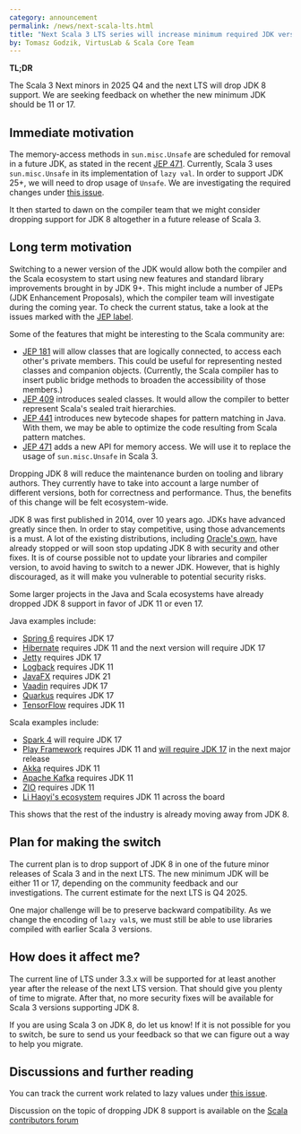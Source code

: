 ```yaml
---
category: announcement
permalink: /news/next-scala-lts.html
title: "Next Scala 3 LTS series will increase minimum required JDK version"
by: Tomasz Godzik, VirtusLab & Scala Core Team
---
```


**TL;DR**

The Scala 3 Next minors in 2025 Q4 and the next LTS will drop JDK 8 support. We
are seeking feedback on whether the new minimum JDK should be 11 or 17.

## Immediate motivation

The memory-access methods in `sun.misc.Unsafe` are scheduled for removal in a
future JDK, as stated in the recent [JEP 471](https://openjdk.org/jeps/471).
Currently, Scala 3 uses `sun.misc.Unsafe` in its implementation of `lazy val`.
In order to support JDK 25+, we will need to drop usage of `Unsafe`. We are
investigating the required changes under
[this issue](https://github.com/scala/scala3/issues/9013).

It then started to dawn on the compiler team that we might consider dropping
support for JDK 8 altogether in a future release of Scala 3.

## Long term motivation

Switching to a newer version of the JDK would allow both the compiler and the
Scala ecosystem to start using new features and standard library improvements
brought in by JDK 9+. This might include a number of JEPs (JDK Enhancement
Proposals), which the compiler team will investigate during the coming year. To
check the current status, take a look at the issues marked with the
[JEP label](https://github.com/scala/scala3/issues?q=is%3Aissue+is%3Aopen+label%3Acompat%3Ajava%3Ajep).

Some of the features that might be interesting to the Scala community are:

- [JEP 181](https://github.com/scala/scala3/issues/22292) will allow classes
  that are logically connected, to access each other's private members. This
  could be useful for representing nested classes and companion objects.
  (Currently, the Scala compiler has to insert public bridge methods to broaden
  the accessibility of those members.)
- [JEP 409](https://github.com/scala/scala3/issues/22298) introduces sealed
  classes. It would allow the compiler to better represent Scala's sealed trait
  hierarchies.
- [JEP 441](https://github.com/scala/scala3/issues/22450) introduces new
  bytecode shapes for pattern matching in Java. With them, we may be able to
  optimize the code resulting from Scala pattern matches.
- [JEP 471](https://github.com/scala/scala3/issues/9013) adds a new API for
  memory access. We will use it to replace the usage of `sun.misc.Unsafe` in
  Scala 3.

Dropping JDK 8 will reduce the maintenance burden on tooling and library
authors. They currently have to take into account a large number of different
versions, both for correctness and performance. Thus, the benefits of this
change will be felt ecosystem-wide.

JDK 8 was first published in 2014, over 10 years ago. JDKs have advanced greatly
since then. In order to stay competitive, using those advancements is a must. A
lot of the existing distributions, including
[Oracle's own](https://www.oracle.com/java/technologies/java-se-support-roadmap.html),
have already stopped or will soon stop updating JDK 8 with security and other
fixes. It is of course possible not to update your libraries and compiler
version, to avoid having to switch to a newer JDK. However, that is highly
discouraged, as it will make you vulnerable to potential security risks.

Some larger projects in the Java and Scala ecosystems have already dropped JDK 8
support in favor of JDK 11 or even 17.

Java examples include:

- [Spring 6](https://spring.io/blog/2022/11/16/spring-framework-6-0-goes-ga)
  requires JDK 17
- [Hibernate](https://hibernate.org/orm/releases/6.6/) requires JDK 11 and the
  next version will require JDK 17
- [Jetty](https://jetty.org/docs/jetty/12/index.html) requires JDK 17
- [Logback](https://logback.qos.ch/dependencies.html) requires JDK 11
- [JavaFX](https://gluonhq.com/products/javafx/) requires JDK 21
- [Vaadin](https://github.com/vaadin/platform/releases/tag/24.6.0) requires JDK
  17
- [Quarkus](https://quarkus.io/blog/quarkus-3-7-released/) requires JDK 17
- [TensorFlow](https://github.com/tensorflow/java) requires JDK 11

Scala examples include:

- [Spark 4](https://github.com/apache/spark/pull/43005#issuecomment-1731344040)
  will require JDK 17
- [Play Framework](https://github.com/playframework/playframework/issues/11078)
  requires JDK 11 and
  [will require JDK 17](https://github.com/playframework/playframework/issues/12179)
  in the next major release
- [Akka](https://github.com/akka/akka/pull/32127) requires JDK 11
- [Apache Kafka](https://kafka.apache.org/documentation/#java) requires JDK 11
- [ZIO](https://github.com/zio/zio/pull/8434) requires JDK 11
- [Li Haoyi's ecosystem](https://github.com/com-lihaoyi) requires JDK 11 across
  the board

This shows that the rest of the industry is already moving away from JDK 8.

## Plan for making the switch

The current plan is to drop support of JDK 8 in one of the future minor releases
of Scala 3 and in the next LTS. The new minimum JDK will be either 11 or 17,
depending on the community feedback and our investigations. The current estimate
for the next LTS is Q4 2025.

One major challenge will be to preserve backward compatibility. As we change the
encoding of `lazy val`s, we must still be able to use libraries compiled with
earlier Scala 3 versions.

## How does it affect me?

The current line of LTS under 3.3.x will be supported for at least another year
after the release of the next LTS version. That should give you plenty of time
to migrate. After that, no more security fixes will be available for Scala 3
versions supporting JDK 8.

If you are using Scala 3 on JDK 8, do let us know! If it is not possible for you
to switch, be sure to send us your feedback so that we can figure out a way to
help you migrate.

## Discussions and further reading

You can track the current work related to lazy values under
[this issue](https://github.com/scala/scala3/issues/9013).

Discussion on the topic of dropping JDK 8 support is available on the
[Scala contributors forum](https://contributors.scala-lang.org/t/next-scala-3-lts-version-will-increase-minimum-required-jdk-version)
